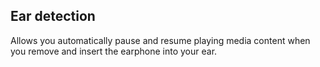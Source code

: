 ## Ear detection

Allows you automatically pause and resume playing media content when you remove and insert the earphone into your ear.